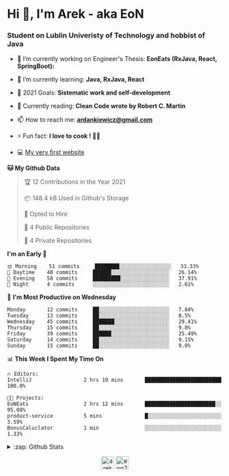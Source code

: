 <h1> Hi 👋, I'm Arek - aka EoN </h1>
<h3> Student on Lublin Univeristy of Technology and hobbist of Java</h3>

- 🔭 I’m currently working on Engineer's Thesis: **EonEats (RxJava, React, SpringBoot):**

- 🌱 I’m currently learning: **Java, RxJava, React**

<!--- - 👨‍💻 All of my projects are available at: [Repository] --->
- 🥅 2021 Goals: **Sistematic work and self-development**

- 📖 Currently reading: **Clean Code wrote by Robert C. Martin**

- 📫 How to reach me: **ardankiewicz@gmail.com**

- ⚡ Fun fact: **I love to cook ! 🍖🍳**

- 💻 [My very first website][website] 


<!--START_SECTION:waka-->
**🐱 My Github Data** 

> 🏆 12 Contributions in the Year 2021
 > 
> 📦 148.4 kB Used in Github's Storage 
 > 
> 💼 Opted to Hire
 > 
> 📜 4 Public Repositories 
 > 
> 🔑 4 Private Repositories  
 > 
**I'm an Early 🐤** 

```text
🌞 Morning    51 commits     ████████░░░░░░░░░░░░░░░░░   33.33% 
🌆 Daytime    40 commits     ██████░░░░░░░░░░░░░░░░░░░   26.14% 
🌃 Evening    58 commits     █████████░░░░░░░░░░░░░░░░   37.91% 
🌙 Night      4 commits      ░░░░░░░░░░░░░░░░░░░░░░░░░   2.61%

```
📅 **I'm Most Productive on Wednesday** 

```text
Monday       12 commits     ██░░░░░░░░░░░░░░░░░░░░░░░   7.84% 
Tuesday      13 commits     ██░░░░░░░░░░░░░░░░░░░░░░░   8.5% 
Wednesday    45 commits     ███████░░░░░░░░░░░░░░░░░░   29.41% 
Thursday     15 commits     ██░░░░░░░░░░░░░░░░░░░░░░░   9.8% 
Friday       39 commits     ██████░░░░░░░░░░░░░░░░░░░   25.49% 
Saturday     14 commits     ██░░░░░░░░░░░░░░░░░░░░░░░   9.15% 
Sunday       15 commits     ██░░░░░░░░░░░░░░░░░░░░░░░   9.8%

```


📊 **This Week I Spent My Time On** 

```text
🔥 Editors: 
IntelliJ                 2 hrs 19 mins       █████████████████████████   100.0%

🐱‍💻 Projects: 
EoNEats                  2 hrs 12 mins       ███████████████████████░░   95.08% 
product-service          5 mins              █░░░░░░░░░░░░░░░░░░░░░░░░   3.59% 
BonusCaluclator          1 min               ░░░░░░░░░░░░░░░░░░░░░░░░░   1.33%

```


<!--END_SECTION:waka-->

<details>
  <summary>:zap: Github Stats</summary>
  <img align="left" alt="codeSTACKr's Github Stats" src="https://github-readme-stats.codestackr.vercel.app/api?username=eon2208&show_icons=true&hide_border=true" />
 <img align="left" src="https://github-readme-stats.vercel.app/api/top-langs/?username=eon2208&layout=compact" alt="eon2208" /></p>
</details>


<p align="center">
<a href="https://linkedin.com/in/arek dankiewicz" target="blank"><img align="center" src="https://cdn.jsdelivr.net/npm/simple-icons@3.0.1/icons/linkedin.svg" alt="arek dankiewicz" height="30" width="30" /></a>
<a href="https://instagram.com/eon2208" target="blank"><img align="center" src="https://cdn.jsdelivr.net/npm/simple-icons@3.0.1/icons/instagram.svg" alt="eon2208" height="30" width="30" /></a>
</p>

[website]: https://jardan.biz/
[EonSnack]: https://github.com/eon2208/favouriteRestaurant/
[Repository]: https://github.com/eon2208?tab=repositories
